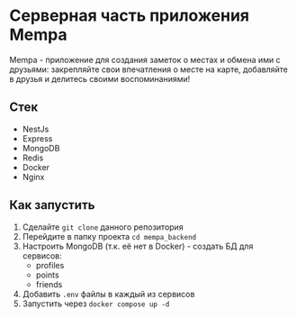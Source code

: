 # Серверная часть приложения Mempa
Mempa - приложение для создания заметок о местах и обмена ими с друзьями: закрепляйте свои впечатления о месте на карте, добавляйте в друзья и делитесь своими воспоминаниями!
## Стек
- NestJs
- Express
- MongoDB
- Redis
- Docker
- Nginx
## Как запустить
1. Сделайте `git clone` данного репозитория
2. Перейдите в папку проекта `cd mempa_backend`
3. Настроить MongoDB (т.к. её нет в Docker) - создать БД для сервисов:
    - profiles
    - points
    - friends
4. Добавить `.env` файлы в каждый из сервисов
5. Запустить через `docker compose up -d`
